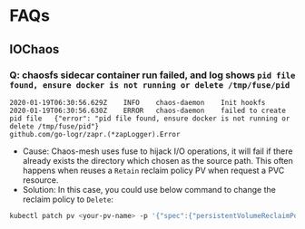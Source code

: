 # FAQs

## IOChaos

### Q: chaosfs sidecar container run failed, and log shows `pid file found, ensure docker is not running or delete /tmp/fuse/pid`

```
2020-01-19T06:30:56.629Z	INFO	chaos-daemon	Init hookfs
2020-01-19T06:30:56.630Z	ERROR	chaos-daemon	failed to create pid file	{"error": "pid file found, ensure docker is not running or delete /tmp/fuse/pid"}
github.com/go-logr/zapr.(*zapLogger).Error
```

* Cause: Chaos-mesh uses fuse to hijack I/O operations, it will fail if there already exists the directory which chosen as the source path. This often happens when reuses a `Retain` reclaim policy PV when request a PVC resource.
* Solution: In this case, you could use below command to change the reclaim policy to `Delete`:

```bash
kubectl patch pv <your-pv-name> -p '{"spec":{"persistentVolumeReclaimPolicy":"Delete"}}'
```
